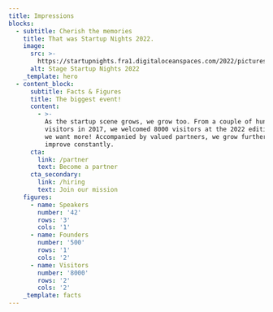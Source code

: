 ```yaml
---
title: Impressions
blocks:
  - subtitle: Cherish the memories
    title: That was Startup Nights 2022.
    image:
      src: >-
        https://startupnights.fra1.digitaloceanspaces.com/2022/pictures/stage.jpg
      alt: Stage Startup Nights 2022
    _template: hero
  - content_block:
      subtitle: Facts & Figures
      title: The biggest event!
      content:
        - >-
          As the startup scene grows, we grow too. From a couple of hundred
          visitors in 2017, we welcomed 8000 visitors at the 2022 edition. But
          we want more! Accompanied by valued partners, we grow further and
          improve constantly.
      cta:
        link: /partner
        text: Become a partner
      cta_secondary:
        link: /hiring
        text: Join our mission
    figures:
      - name: Speakers
        number: '42'
        rows: '3'
        cols: '1'
      - name: Founders
        number: '500'
        rows: '1'
        cols: '2'
      - name: Visitors
        number: '8000'
        rows: '2'
        cols: '2'
    _template: facts
---
```









